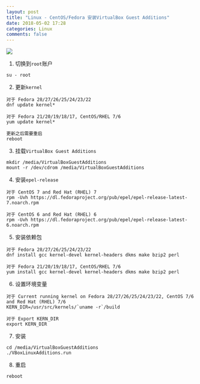 ```yaml
---
layout: post
title: "Linux - CentOS/Fedora 安装VirtualBox Guest Additions"
date: 2018-05-02 17:28
categories: Linux
comments: false
---
```



![](http://c.hiphotos.baidu.com/image/pic/item/e1fe9925bc315c609e11bbb781b1cb13485477e6.jpg)


1. 切换到`root`账户
```
su - root
```

2. 更新`kernel`  
```
对于 Fedora 28/27/26/25/24/23/22
dnf update kernel*

对于 Fedora 21/20/19/18/17, CentOS/RHEL 7/6
yum update kernel*

更新之后需要重启
reboot
```

3. 挂载`VirtualBox Guest Additions`  
```
mkdir /media/VirtualBoxGuestAdditions
mount -r /dev/cdrom /media/VirtualBoxGuestAdditions
```

4. 安装`epel-release`  
```
对于 CentOS 7 and Red Hat (RHEL) 7
rpm -Uvh https://dl.fedoraproject.org/pub/epel/epel-release-latest-7.noarch.rpm

对于 CentOS 6 and Red Hat (RHEL) 6
rpm -Uvh https://dl.fedoraproject.org/pub/epel/epel-release-latest-6.noarch.rpm
```

5. 安装依赖包
```
对于 Fedora 28/27/26/25/24/23/22
dnf install gcc kernel-devel kernel-headers dkms make bzip2 perl

对于 Fedora 21/20/19/18/17, CentOS/RHEL 7/6
yum install gcc kernel-devel kernel-headers dkms make bzip2 perl
```

6. 设置环境变量
```
对于 Current running kernel on Fedora 28/27/26/25/24/23/22, CentOS 7/6 and Red Hat (RHEL) 7/6
KERN_DIR=/usr/src/kernels/`uname -r`/build

对于 Export KERN_DIR
export KERN_DIR
```

7. 安装
```
cd /media/VirtualBoxGuestAdditions
./VBoxLinuxAdditions.run
```

8. 重启
```
reboot
```
